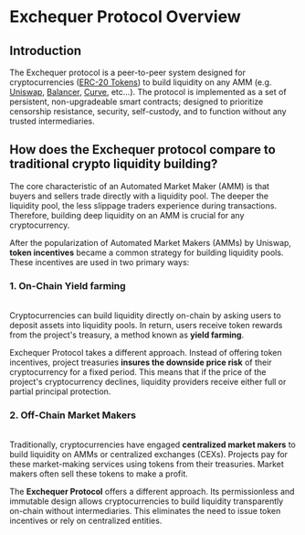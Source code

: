 # Exchequer Protocol Overview

## Introduction

The Exchequer protocol is a peer-to-peer system designed for cryptocurrencies ([ERC-20 Tokens](https://ethereum.org/en/developers/docs/standards/tokens/erc-20/)) to build liquidity on any AMM (e.g. [Uniswap](https://app.uniswap.org/), [Balancer,](https://app.balancer.fi/#/) [Curve](https://curve.fi/#/ethereum/swap), etc...).  The protocol is implemented as a set of persistent, non-upgradeable smart contracts; designed to prioritize censorship resistance, security, self-custody, and to function without any trusted intermediaries.

## How does the Exchequer protocol compare to traditional crypto liquidity building?

The core characteristic of an Automated Market Maker (AMM) is that buyers and sellers trade directly with a liquidity pool. The deeper the liquidity pool, the less slippage traders experience during transactions. Therefore, building deep liquidity on an AMM is crucial for any cryptocurrency.

After the popularization of Automated Market Makers (AMMs) by Uniswap, **token incentives** became a common strategy for building liquidity pools. These incentives are used in two primary ways:

### **1. On-Chain Yield farming**

\
Cryptocurrencies can build liquidity directly on-chain by asking users to deposit assets into liquidity pools.  In return, users receive token rewards from the project's treasury, a method known as **yield farming**.

Exchequer Protocol takes a different approach. Instead of offering token incentives, project treasuries  **insures the downside price risk** of their cryptocurrency for a fixed period. This means that if the price of the project's cryptocurrency declines, liquidity providers receive either full or partial principal protection.

### **2. Off-Chain Market Makers**

\
Traditionally, cryptocurrencies have engaged **centralized market makers** to build liquidity on AMMs or centralized exchanges (CEXs). Projects pay for these market-making services using tokens from their treasuries. Market makers often sell these tokens to make a profit.

The **Exchequer Protocol** offers a different approach. Its permissionless and immutable design allows cryptocurrencies to build liquidity transparently on-chain without intermediaries. This eliminates the need to issue token incentives or rely on centralized entities.
